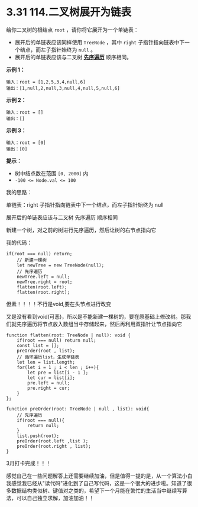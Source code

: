 ﻿

# 3.31 114.二叉树展开为链表

给你二叉树的根结点 `root` ，请你将它展开为一个单链表：

- 展开后的单链表应该同样使用 `TreeNode` ，其中 `right` 子指针指向链表中下一个结点，而左子指针始终为 `null` 。
- 展开后的单链表应该与二叉树 [**先序遍历**](https://baike.baidu.com/item/%E5%85%88%E5%BA%8F%E9%81%8D%E5%8E%86/6442839?fr=aladdin) 顺序相同。

 

**示例 1：**

```
输入：root = [1,2,5,3,4,null,6]
输出：[1,null,2,null,3,null,4,null,5,null,6]
```

**示例 2：**

```
输入：root = []
输出：[]
```

**示例 3：**

```
输入：root = [0]
输出：[0]
```

 

**提示：**

- 树中结点数在范围 `[0, 2000]` 内
- `-100 <= Node.val <= 100`

 我的思路：

单链表：right 子指针指向链表中下一个结点，而左子指针始终为 null

展开后的单链表应该与二叉树 先序遍历 顺序相同

新建一个树，对之前的树进行先序遍历，然后让树的右节点指向它

我的代码：

```
if(root === null) return;
    // 新建一棵树
    let newTree = new TreeNode(null);
    // 先序遍历
    newTree.left = null;
    newTree.right = root;
    flatten(root.left);
    flatten(root.right);
```

但素！！！！不行是void,要在头节点进行改变

又是没有看到void(可恶)，所以是不能新建一棵树的，要在原基础上修改树。那我们就先序遍历将节点放入数组当中存储起来，然后再利用双指针让节点指向它

```
function flatten(root: TreeNode | null): void {
    if(root === null) return null;
    const list = [];
    preOrder(root , list);
    // 循环遍历list，生成单链表
    let len = list.length;
    for(let i = 1 ; i < len ; i++){
        let pre = list[i - 1 ];
        let cur = list[i];
        pre.left = null;
        pre.right = cur;
    }
};

function preOrder(root: TreeNode | null , list): void{
    // 先序遍历
    if(root === null){
        return null;
    }
    list.push(root);
    preOrder(root.left ,list );
    preOrder(root.right , list);
}
```
3月打卡完成！！！

感觉自己在一些问题解答上还需要继续加油，但是值得一提的是，从一个算法小白我感觉我已经从"读代码"进化到了自己写代码，这是一个很大的进步啦。知道了很多数据结构类似树、键值对之类的，希望下一个月能在繁忙的生活当中继续写算法，可以自己独立求解，加油加油！！

